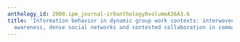 ```yaml
---
anthology_id: 2000.ipm_journal-ir0anthology0volumeA36A3.6
title: 'Information behavior in dynamic group work contexts: interwoven situational
  awareness, dense social networks and contested collaboration in command and control'
---
```

